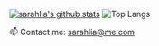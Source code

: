 <!--
**sarahlia/sarahlia** is a ✨ _special_ ✨ repository because its `README.md` (this file) appears on your GitHub profile.
- 🔭 I’m currently working on ...
- 🌱 I’m currently learning ...
- 👯 I’m looking to collaborate on ...
- 🤔 I’m looking for help with ...
- 💬 Ask me about ...
- 😄 Pronouns: ...
- ⚡ Fun fact: ...
-->

[![sarahlia's github stats](https://github-readme-stats.vercel.app/api?username=sarahlia)](https://github.com/anuraghazra/github-readme-stats)
![Top Langs](https://github-readme-stats.vercel.app/api/top-langs/?username=sarahlia)
 
📫 Contact me: sarahlia@me.com
